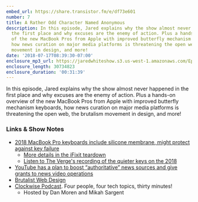 ```yaml
---
embed_url: https://share.transistor.fm/e/df73e601
number: 7
title: A Rather Odd Character Named Anonymous
description: In this episode, Jared explains why the show almost never happened in
  the first place and why excuses are the enemy of action. Plus a hands-on overview
  of the new MacBook Pros from Apple with improved butterfly mechanism keyboards,
  how news curation on major media platforms is threatening the open web, the brutalism
  movement in design, and more!
date: '2018-07-17T08:39:30-07:00'
enclosure_mp3_url: https://jaredwhiteshow.s3.us-west-1.amazonaws.com/Episode%207%20-%20A%20Rather%20Odd%20Character%20Named%20Anonymous.mp3
enclosure_length: 30734823
enclosure_duration: '00:31:39'
---
```


In this episode, Jared explains why the show almost never happened in the first place and why excuses are the enemy of action. Plus a hands-on overview of the new MacBook Pros from Apple with improved butterfly mechanism keyboards, how news curation on major media platforms is threatening the open web, the brutalism movement in design, and more!

### Links & Show Notes

* [2018 MacBook Pro keyboards include silicone membrane, might protect against key failure](https://appleinsider.com/articles/18/07/13/2018-macbook-pro-keyboards-include-silicone-membrane-might-protect-against-key-failure)
	* [More details in the iFixit teardown](https://ifixit.org/blog/10279/apple-macbook-keyboard-cover-up/)
	* [Listen to The Verge's recording of the quieter keys on the 2018](https://www.theverge.com/2018/7/13/17569992/15-inch-macbook-pro-2018-keyboard-true-tone)
* [YouTube has a plan to boost “authoritative” news sources and give grants to news video operations](http://www.niemanlab.org/2018/07/youtube-has-a-plan-to-boost-authoritative-news-sources-and-give-grants-to-news-video-operations/)
* [Brutalist Web Design](https://brutalist-web.design/)
* [Clockwise Podcast](https://www.relay.fm/clockwise). Four people, four tech topics, thirty minutes!
	* Hosted by Dan Moren and Mikah Sargent
